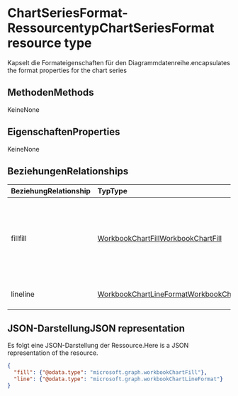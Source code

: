 # <a name="chartseriesformat-resource-type"></a><span data-ttu-id="9d048-101">ChartSeriesFormat-Ressourcentyp</span><span class="sxs-lookup"><span data-stu-id="9d048-101">ChartSeriesFormat resource type</span></span>

<span data-ttu-id="9d048-102">Kapselt die Formateigenschaften für den Diagrammdatenreihe.</span><span class="sxs-lookup"><span data-stu-id="9d048-102">encapsulates the format properties for the chart series</span></span>


## <a name="methods"></a><span data-ttu-id="9d048-103">Methoden</span><span class="sxs-lookup"><span data-stu-id="9d048-103">Methods</span></span>
<span data-ttu-id="9d048-104">Keine</span><span class="sxs-lookup"><span data-stu-id="9d048-104">None</span></span>

## <a name="properties"></a><span data-ttu-id="9d048-105">Eigenschaften</span><span class="sxs-lookup"><span data-stu-id="9d048-105">Properties</span></span>
<span data-ttu-id="9d048-106">Keine</span><span class="sxs-lookup"><span data-stu-id="9d048-106">None</span></span>

## <a name="relationships"></a><span data-ttu-id="9d048-107">Beziehungen</span><span class="sxs-lookup"><span data-stu-id="9d048-107">Relationships</span></span>
| <span data-ttu-id="9d048-108">Beziehung</span><span class="sxs-lookup"><span data-stu-id="9d048-108">Relationship</span></span> | <span data-ttu-id="9d048-109">Typ</span><span class="sxs-lookup"><span data-stu-id="9d048-109">Type</span></span>   |<span data-ttu-id="9d048-110">Beschreibung</span><span class="sxs-lookup"><span data-stu-id="9d048-110">Description</span></span>|
|:---------------|:--------|:----------|
|<span data-ttu-id="9d048-111">fill</span><span class="sxs-lookup"><span data-stu-id="9d048-111">fill</span></span>|[<span data-ttu-id="9d048-112">WorkbookChartFill</span><span class="sxs-lookup"><span data-stu-id="9d048-112">WorkbookChartFill</span></span>](chartfill.md)|<span data-ttu-id="9d048-p101">Stellt die Füllung einer Diagrammdatenreihe dar, einschließlich Informationen zur Hintergrundformatierung. Schreibgeschützt.</span><span class="sxs-lookup"><span data-stu-id="9d048-p101">Represents the fill format of a chart series, which includes background formating information. Read-only.</span></span>|
|<span data-ttu-id="9d048-115">line</span><span class="sxs-lookup"><span data-stu-id="9d048-115">line</span></span>|[<span data-ttu-id="9d048-116">WorkbookChartLineFormat</span><span class="sxs-lookup"><span data-stu-id="9d048-116">WorkbookChartLineFormat</span></span>](chartlineformat.md)|<span data-ttu-id="9d048-p102">Die Zeilenformatierung. Schreibgeschützt.</span><span class="sxs-lookup"><span data-stu-id="9d048-p102">Represents line formatting. Read-only.</span></span>|


## <a name="json-representation"></a><span data-ttu-id="9d048-119">JSON-Darstellung</span><span class="sxs-lookup"><span data-stu-id="9d048-119">JSON representation</span></span>

<span data-ttu-id="9d048-120">Es folgt eine JSON-Darstellung der Ressource.</span><span class="sxs-lookup"><span data-stu-id="9d048-120">Here is a JSON representation of the resource.</span></span>

<!--{
  "blockType": "resource",
  "optionalProperties": [],
  "baseType": "microsoft.graph.entity",
  "@odata.type": "microsoft.graph.workbookChartSeriesFormat"
}-->

```json
{
  "fill": {"@odata.type": "microsoft.graph.workbookChartFill"},
  "line": {"@odata.type": "microsoft.graph.workbookChartLineFormat"}
}
```


<!-- uuid: 8fcb5dbc-d5aa-4681-8e31-b001d5168d79
2015-10-25 14:57:30 UTC -->
<!-- {
  "type": "#page.annotation",
  "description": "ChartSeriesFormat resource",
  "keywords": "",
  "section": "documentation",
  "tocPath": ""
}-->